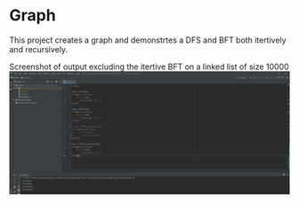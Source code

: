 # Graph
This project creates a graph and demonstrtes a DFS and BFT both itertively and recursively.

Screenshot of output excluding the itertive BFT on a linked list of size 10000
![](output.jpg)
